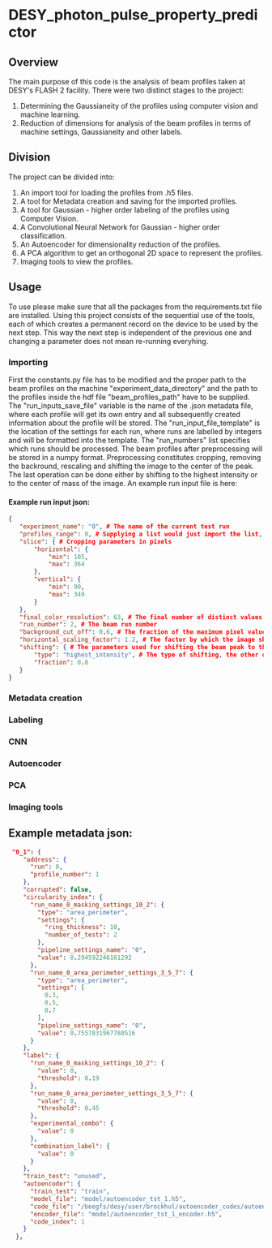 # DESY_photon_pulse_property_predictor

## Overview

The main purpose of this code is the analysis of beam profiles taken at DESY's FLASH 2 facility. There were two distinct stages to the project:

1. Determining the Gaussianeity of the profiles using computer vision and machine learning.
2. Reduction of dimensions for analysis of the beam profiles in terms of machine settings, Gaussianeity and other labels.

## Division

The project can be divided into:

1. An import tool for loading the profiles from .h5 files.
2. A tool for Metadata creation and saving for the imported profiles.
3. A tool for Gaussian - higher order labeling of the profiles using Computer Vision.
4. A Convolutional Neural Network for Gaussian - higher order classification.
5. An Autoencoder for dimensionality reduction of the profiles.
6. A PCA algorithm to get an orthogonal 2D space to represent the profiles.
7. Imaging tools to view the profiles.


## Usage

To use please make sure that all the packages from the requirements.txt file are installed. Using this project consists of the sequential use of the tools, each of which creates a permanent record on the device to be used by the next step. This way the next step is independent of the previous one and changing a parameter does not mean re-running everyhing.

### Importing
First the constants.py file has to be modified and the proper path to the beam profiles on the machine "experiment_data_directory" and the path to the profiles inside the hdf file  "beam_profiles_path" have to be supplied. The "run_inputs_save_file" variable is the name of the .json metadata file, where each profile will get its own entry and all subsequently created information about the profile will be stored. The "run_input_file_template" is the location of the settings for each run, where runs are labelled by integers and will be formatted into the template. The "run_numbers" list specifies which runs should be processed. The beam profiles after preprocessing will be stored in a numpy format. Preprocessing constitutes cropping, removing the backround, rescaling and shifting the image to the center of the peak. The last operation can be done either by shifting to the highest intensity or to the center of mass of the image. 
An example run input file is here:
#### Example run input json:
 
 ``` json
 {
    "experiment_name": "0", # The name of the current test run
    "profiles_range": 0, # Supplying a list would just import the list, any other value means importing all profiles
    "slice": { # Cropping parameters in pixels
        "horizontal": {
            "min": 105,
            "max": 364
        },
        "vertical": {
            "min": 90,
            "max": 349
        }
    },
    "final_color_resolution": 63, # The final number of distinct values to be encoded on the image
    "run_number": 2, # The beam run number
    "background_cut_off": 0.6, # The fraction of the maximum pixel value at which the backround is cut off, or the fraction of the maximal energy of the beam
    "horizontal_scaling_factor": 1.2, # The factor by which the image should be downscaled
    "shifting": { # The parameters used for shifting the beam peak to the center
        "type": "highest_intensity", # The type of shifting, the other one is "center_of_mass"
        "fraction": 0.8
    }
}
 ```
### Metadata creation

### Labeling

### CNN

### Autoencoder

### PCA

### Imaging tools

## Example metadata json:
``` json
 "0_1": {
    "address": {
      "run": 0,
      "profile_number": 1
    },
    "corrupted": false,
    "circularity_index": {
      "run_name_0_masking_settings_10_2": {
        "type": "area_perimeter",
        "settings": {
          "ring_thickness": 10,
          "number_of_tests": 2
        },
        "pipeline_settings_name": "0",
        "value": 0.294592246161292
      },
      "run_name_0_area_perimeter_settings_3_5_7": {
        "type": "area_perimeter",
        "settings": [
          0.3,
          0.5,
          0.7
        ],
        "pipeline_settings_name": "0",
        "value": 0.7557831967788516
      }
    },
    "label": {
      "run_name_0_masking_settings_10_2": {
        "value": 0,
        "threshold": 0.19
      },
      "run_name_0_area_perimeter_settings_3_5_7": {
        "value": 0,
        "threshold": 0.45
      },
      "experimental_combo": {
        "value": 0
      },
      "combination_label": {
        "value": 0
      }
    },
    "train_test": "unused",
    "autoencoder": {
      "train_test": "train",
      "model_file": "model/autoencoder_tst_1.h5",
      "code_file": "/beegfs/desy/user/brockhul/autoencoder_codes/autoencoder_tst_1.npy",
      "encoder_file": "model/autoencoder_tst_1_encoder.h5",
      "code_index": 1
    }
  },
 ```
 
